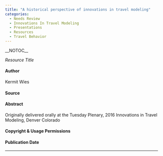 ```yaml
---
title: "A historical perspective of innovations in travel modeling"
categories:
  - Needs Review
  - Innovations In Travel Modeling
  - Presentations
  - Resources
  - Travel Behavior
---
```


\_\_NOTOC\_\_

*Resource Title*

#### Author

Kermit Wies

#### Source

#### Abstract

Originally delivered orally at the Tuesday Plenary, 2016 Innovations in Travel Modeling, Denver Colorado

#### Copyright & Usage Permissions

#### Publication Date

------------------------------------------------------------------------

